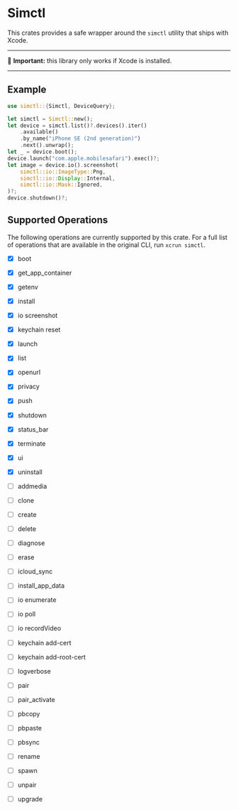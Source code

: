 # Simctl

This crates provides a safe wrapper around the `simctl` utility that ships with
Xcode.

---

🚨 __Important:__ this library only works if Xcode is installed.

---

## Example

```rust
use simctl::{Simctl, DeviceQuery};

let simctl = Simctl::new();
let device = simctl.list()?.devices().iter()
    .available()
    .by_name("iPhone SE (2nd generation)")
    .next().unwrap();
let _ = device.boot();
device.launch("com.apple.mobilesafari").exec()?;
let image = device.io().screenshot(
    simctl::io::ImageType::Png,
    simctl::io::Display::Internal,
    simctl::io::Mask::Ignored,
)?;
device.shutdown()?;
```

## Supported Operations

The following operations are currently supported by this crate. For a full list
of operations that are available in the original CLI, run `xcrun simctl`.

- [x] boot
- [x] get_app_container
- [x] getenv
- [x] install
- [x] io screenshot
- [x] keychain reset
- [x] launch
- [x] list
- [x] openurl
- [x] privacy
- [x] push
- [x] shutdown
- [x] status_bar
- [x] terminate
- [x] ui
- [x] uninstall

- [ ] addmedia
- [ ] clone
- [ ] create
- [ ] delete
- [ ] diagnose
- [ ] erase
- [ ] icloud_sync
- [ ] install_app_data
- [ ] io enumerate
- [ ] io poll
- [ ] io recordVideo
- [ ] keychain add-cert
- [ ] keychain add-root-cert
- [ ] logverbose
- [ ] pair
- [ ] pair_activate
- [ ] pbcopy
- [ ] pbpaste
- [ ] pbsync
- [ ] rename
- [ ] spawn
- [ ] unpair
- [ ] upgrade
